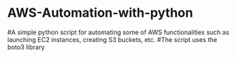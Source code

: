# AWS-Automation-with-python

#A simple python script for automating some of AWS functionalities such as launching EC2 instances, creating S3 buckets, etc.
#The script uses the boto3 library
